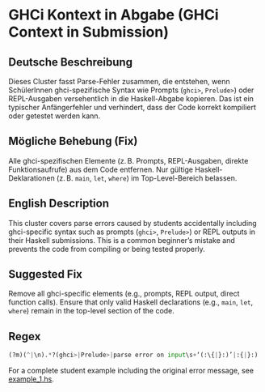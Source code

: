 # GHCi Kontext in Abgabe (GHCi Context in Submission)

## Deutsche Beschreibung
Dieses Cluster fasst Parse-Fehler zusammen, die entstehen, wenn SchülerInnen ghci-spezifische Syntax wie Prompts (`ghci>`, `Prelude>`) oder REPL-Ausgaben versehentlich in die Haskell-Abgabe kopieren. Das ist ein typischer Anfängerfehler und verhindert, dass der Code korrekt kompiliert oder getestet werden kann.

## Mögliche Behebung (Fix)
Alle ghci-spezifischen Elemente (z. B. Prompts, REPL-Ausgaben, direkte Funktionsaufrufe) aus dem Code entfernen. Nur gültige Haskell-Deklarationen (z. B. `main`, `let`, `where`) im Top-Level-Bereich belassen.

## English Description
This cluster covers parse errors caused by students accidentally including ghci-specific syntax such as prompts (`ghci>`, `Prelude>`) or REPL outputs in their Haskell submissions. This is a common beginner’s mistake and prevents the code from compiling or being tested properly.

## Suggested Fix
Remove all ghci-specific elements (e.g., prompts, REPL output, direct function calls). Ensure that only valid Haskell declarations (e.g., `main`, `let`, `where`) remain in the top-level section of the code.

## Regex
```python
(?m)(^|\n).*?(ghci>|Prelude>|parse error on input\s+‘(:\{|}:)’|:{|}:)

```

For a complete student example including the original error message, see [example_1.hs](./example_1.hs).
